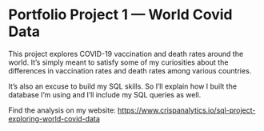 # Portfolio Project 1 — World Covid Data

This project explores COVID-19 vaccination and death rates around the world. It’s simply meant to satisfy some of my curiosities about the differences in vaccination rates and death rates among various countries. 

It’s also an excuse to build my SQL skills. So I’ll explain how I built the database I’m using and I’ll include my SQL queries as well.

Find the analysis on my website: https://www.crispanalytics.io/sql-project-exploring-world-covid-data
